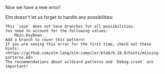
Now we have a new error!

Elm doesn't let us forget to handle any possibilities:

```
This `case` does not have branches for all possibilities.
You need to account for the following values:
    Main.KeyDown _
Add a branch to cover this pattern!
If you are seeing this error for the first time, check out these hints:
<https://github.com/elm-lang/elm-compiler/blob/0.18.0/hints/missing-patterns.md>
The recommendations about wildcard patterns and `Debug.crash` are important!
```
